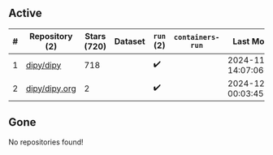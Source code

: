 ## Active
| # | Repository (2) | Stars (720) | Dataset | `run` (2) | `containers-run` | Last Modified |
| --- | --- | --- | --- | --- | --- | --- |
| 1 | [dipy/dipy](https://github.com/dipy/dipy) | 718 |  | :heavy_check_mark: |  | 2024-11-19 14:07:06+00:00 |
| 2 | [dipy/dipy.org](https://github.com/dipy/dipy.org) | 2 |  | :heavy_check_mark: |  | 2024-12-02 00:03:45+00:00 |

## Gone
No repositories found!
